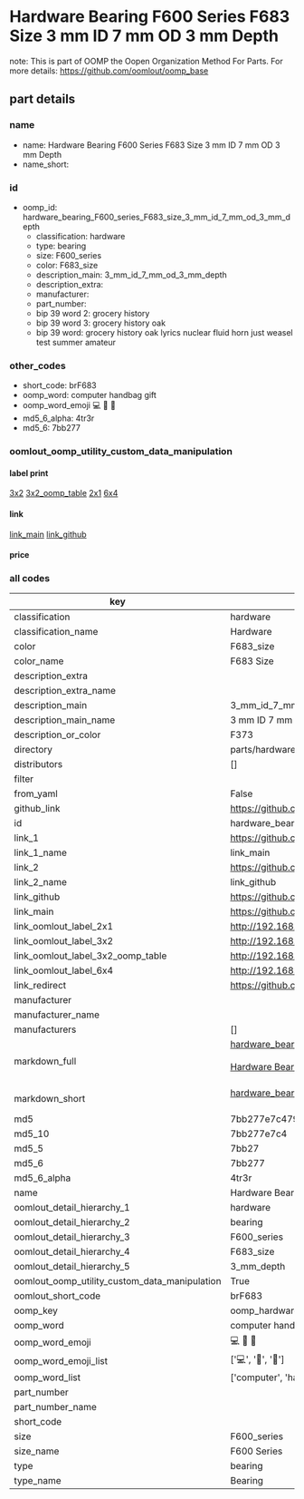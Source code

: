 # Hardware Bearing F600 Series F683 Size 3 mm ID 7 mm OD 3 mm Depth  

note: This is part of OOMP the Oopen Organization Method For Parts. For more details: https://github.com/oomlout/oomp_base

##  part details
  







### name
* name: Hardware Bearing F600 Series F683 Size 3 mm ID 7 mm OD 3 mm Depth
* name_short: 
### id
* oomp_id: hardware_bearing_F600_series_F683_size_3_mm_id_7_mm_od_3_mm_depth
  * classification: hardware
  * type: bearing
  * size: F600_series
  * color: F683_size
  * description_main: 3_mm_id_7_mm_od_3_mm_depth
  * description_extra: 
  * manufacturer: 
  * part_number: 
  * bip 39 word 2: grocery history
  * bip 39 word 3: grocery history oak
  * bip 39 word: grocery history oak lyrics nuclear fluid horn just weasel test summer amateur

### other_codes
* short_code: brF683
* oomp_word: computer handbag gift
* oomp_word_emoji :computer: :handbag: :gift:
* md5_6_alpha: 4tr3r
* md5_6: 7bb277






### oomlout_oomp_utility_custom_data_manipulation
#### label print
[3x2](http://192.168.1.245:1112/?label=oomp%204tr3r)
[3x2_oomp_table](http://192.168.1.108:1112/?label=oomp%204tr3r)
[2x1](http://192.168.1.242:1112/?label=oomp%204tr3r)
[6x4](http://192.168.1.55:1112/?label=oomp%204tr3r)    

#### link

[link_main](https://github.com/oomlout/oomlout_oomp_version_1_messy/tree/main/parts/hardware_bearing_F600_series_F683_size_3_mm_id_7_mm_od_3_mm_depth) [link_github](https://github.com/oomlout/oomlout_oomp_version_1_messy/tree/main/parts/hardware_bearing_F600_series_F683_size_3_mm_id_7_mm_od_3_mm_depth)                             

#### price







### all codes 
| key | value |  
| --- | --- |  
| classification | hardware |  
| classification_name | Hardware |  
| color | F683_size |  
| color_name | F683 Size |  
| description_extra |  |  
| description_extra_name |  |  
| description_main | 3_mm_id_7_mm_od_3_mm_depth |  
| description_main_name | 3 mm ID 7 mm OD 3 mm Depth |  
| description_or_color | F373 |  
| directory | parts/hardware_bearing_F600_series_F683_size_3_mm_id_7_mm_od_3_mm_depth |  
| distributors | [] |  
| filter |  |  
| from_yaml | False |  
| github_link | https://github.com/oomlout/oomlout_oomp_part_src/tree/main/parts/hardware_bearing_F600_series_F683_size_3_mm_id_7_mm_od_3_mm_depth |  
| id | hardware_bearing_F600_series_F683_size_3_mm_id_7_mm_od_3_mm_depth |  
| link_1 | https://github.com/oomlout/oomlout_oomp_version_1_messy/tree/main/parts/hardware_bearing_F600_series_F683_size_3_mm_id_7_mm_od_3_mm_depth |  
| link_1_name | link_main |  
| link_2 | https://github.com/oomlout/oomlout_oomp_version_1_messy/tree/main/parts/hardware_bearing_F600_series_F683_size_3_mm_id_7_mm_od_3_mm_depth |  
| link_2_name | link_github |  
| link_github | https://github.com/oomlout/oomlout_oomp_version_1_messy/tree/main/parts/hardware_bearing_F600_series_F683_size_3_mm_id_7_mm_od_3_mm_depth |  
| link_main | https://github.com/oomlout/oomlout_oomp_version_1_messy/tree/main/parts/hardware_bearing_F600_series_F683_size_3_mm_id_7_mm_od_3_mm_depth |  
| link_oomlout_label_2x1 | http://192.168.1.242:1112/?label=oomp%204tr3r |  
| link_oomlout_label_3x2 | http://192.168.1.245:1112/?label=oomp%204tr3r |  
| link_oomlout_label_3x2_oomp_table | http://192.168.1.108:1112/?label=oomp%204tr3r |  
| link_oomlout_label_6x4 | http://192.168.1.55:1112/?label=oomp%204tr3r |  
| link_redirect | https://github.com/oomlout/oomlout_oomp_version_1_messy/tree/main/parts/hardware_bearing_F600_series_F683_size_3_mm_id_7_mm_od_3_mm_depth |  
| manufacturer |  |  
| manufacturer_name |  |  
| manufacturers | [] |  
| markdown_full | [hardware_bearing_F600_series_F683_size_3_mm_id_7_mm_od_3_mm_depth](none)<br>[](none)<br>[Hardware Bearing F600 Series F683 Size 3 Mm Id 7 Mm Od 3 Mm Depth](none)<br><br> |  
| markdown_short | [hardware_bearing_F600_series_F683_size_3_mm_id_7_mm_od_3_mm_depth](none)<br><br> |  
| md5 | 7bb277e7c4796db166cba8572f9b0b36 |  
| md5_10 | 7bb277e7c4 |  
| md5_5 | 7bb27 |  
| md5_6 | 7bb277 |  
| md5_6_alpha | 4tr3r |  
| name | Hardware Bearing F600 Series F683 Size 3 mm ID 7 mm OD 3 mm Depth |  
| oomlout_detail_hierarchy_1 | hardware |  
| oomlout_detail_hierarchy_2 | bearing |  
| oomlout_detail_hierarchy_3 | F600_series |  
| oomlout_detail_hierarchy_4 | F683_size |  
| oomlout_detail_hierarchy_5 | 3_mm_depth |  
| oomlout_oomp_utility_custom_data_manipulation | True |  
| oomlout_short_code | brF683 |  
| oomp_key | oomp_hardware_bearing_F600_series_F683_size_3_mm_id_7_mm_od_3_mm_depth |  
| oomp_word | computer handbag gift |  
| oomp_word_emoji | :computer: :handbag: :gift: |  
| oomp_word_emoji_list | [':computer:', ':handbag:', ':gift:'] |  
| oomp_word_list | ['computer', 'handbag', 'gift'] |  
| part_number |  |  
| part_number_name |  |  
| short_code |  |  
| size | F600_series |  
| size_name | F600 Series |  
| type | bearing |  
| type_name | Bearing |  
